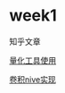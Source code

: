 # week1

知乎文章

[量化工具使用](https://zhuanlan.zhihu.com/p/540080744)

[卷积nive实现](https://zhuanlan.zhihu.com/p/540322213)